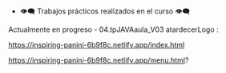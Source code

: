 
- 👁‍🗨 Trabajos prácticos realizados en el curso 👁‍🗨

Actualmente en progreso - 04.tpJAVAaula_V03 atardecerLogo : 

https://inspiring-panini-6b9f8c.netlify.app/index.html

https://inspiring-panini-6b9f8c.netlify.app/menu.html?

